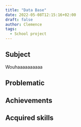 ```yaml
---
title: "Data Base"
date: 2022-05-08T12:15:16+02:00
draft: false
author: Clemence
tags:
  - School project
---
```


## Subject

Wouhaaaaaaaaaa

## Problematic

## Achievements

## Acquired skills